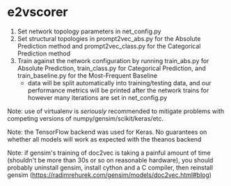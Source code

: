 e2vscorer
=========

1. Set network topology parameters in net_config.py
2. Set structural topologies in prompt2vec_abs.py for the Absolute Prediction method and prompt2vec_class.py for the Categorical Prediction method
3. Train against the network configuration by running train_abs.py for Absolute Prediction, train_class.py for Categorical Prediction, and train_baseline.py for the Most-Frequent Baseline
	- data will be split automatically into training/testing data, and our performance metrics will be printed after the network trains for however many iterations are set in net_config.py

Note: use of virtualenv is _seriously_ recommended to mitigate problems with competing versions of numpy/gensim/scikit/keras/etc.

Note: the TensorFlow backend was used for Keras. No guarantees on whether all models will work as expected with the theanos backend

Note: if gensim's training of doc2vec is taking a painful amount of time (shouldn't be more than 30s or so on reasonable hardware), you should probably uninstall gensim, install cython and a C compiler, then reinstall gensim (https://radimrehurek.com/gensim/models/doc2vec.html#blog)

